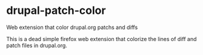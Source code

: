 # drupal-patch-color
Web extension that color drupal.org patchs and diffs

This is a dead simple firefox web extension that colorize the lines of diff and patch files in drupal.org.
